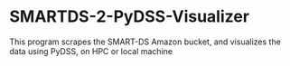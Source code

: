 # SMARTDS-2-PyDSS-Visualizer
This program scrapes the SMART-DS Amazon bucket, and visualizes the data using PyDSS, on HPC or local machine
